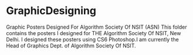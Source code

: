 # GraphicDesigning
Graphic Posters Designed For Algorithm Society Of NSIT (ASN)
This folder contains the posters I designed for THE Algorithm Society Of NSIT, New Delhi.
I designed these posters using CS6 Photoshop.I am currently the Head of Graphics Dept. of Algorithm Society Of NSIT.
